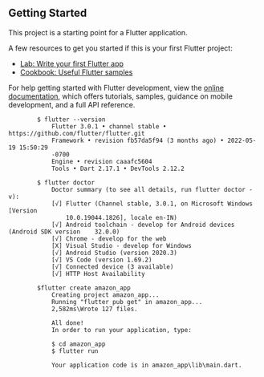 

## Getting Started

This project is a starting point for a Flutter application.

A few resources to get you started if this is your first Flutter project:

- [Lab: Write your first Flutter app](https://docs.flutter.dev/get-started/codelab)
- [Cookbook: Useful Flutter samples](https://docs.flutter.dev/cookbook)

For help getting started with Flutter development, view the
[online documentation](https://docs.flutter.dev/), which offers tutorials,
samples, guidance on mobile development, and a full API reference.

```cli
        $ flutter --version
            Flutter 3.0.1 • channel stable • https://github.com/flutter/flutter.git
            Framework • revision fb57da5f94 (3 months ago) • 2022-05-19 15:50:29
            -0700
            Engine • revision caaafc5604
            Tools • Dart 2.17.1 • DevTools 2.12.2

        $ flutter doctor
            Doctor summary (to see all details, run flutter doctor -v):
            [√] Flutter (Channel stable, 3.0.1, on Microsoft Windows [Version
                10.0.19044.1826], locale en-IN)
            [√] Android toolchain - develop for Android devices (Android SDK version    32.0.0)
            [√] Chrome - develop for the web
            [X] Visual Studio - develop for Windows
            [√] Android Studio (version 2020.3)
            [√] VS Code (version 1.69.2)
            [√] Connected device (3 available)
            [√] HTTP Host Availability

        $flutter create amazon_app
            Creating project amazon_app...
            Running "flutter pub get" in amazon_app...
            2,582ms\Wrote 127 files.

            All done!
            In order to run your application, type:

            $ cd amazon_app
            $ flutter run

            Your application code is in amazon_app\lib\main.dart.
```
